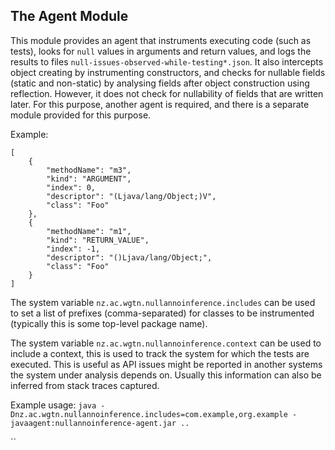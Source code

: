 ## The Agent Module

This module provides an agent that instruments executing code (such as tests), looks for `null` values in arguments and return values, and logs the results to files `null-issues-observed-while-testing*.json`.
It also intercepts object creating by instrumenting constructors, and checks for nullable fields (static and non-static) by analysing fields after object construction
using reflection. However, it does not check for nullability of fields that are written later.
For this purpose, another agent is required, and there is a separate module provided for this purpose. 


Example:

    [
        {
            "methodName": "m3",
            "kind": "ARGUMENT",
            "index": 0,
            "descriptor": "(Ljava/lang/Object;)V",
            "class": "Foo"
        },
        {
            "methodName": "m1",
            "kind": "RETURN_VALUE",
            "index": -1,
            "descriptor": "()Ljava/lang/Object;",
            "class": "Foo"
        }
    ]


The system variable `nz.ac.wgtn.nullannoinference.includes` can be used to set a list of prefixes (comma-separated) for classes to be instrumented (typically this is some top-level package name). 

The system variable `nz.ac.wgtn.nullannoinference.context` can be used to include a context, this is used to track the system for which the tests
are executed. This is useful as API issues might be reported in another systems the system under analysis depends on. Usually this
information can also be inferred from stack traces captured. 

Example usage: `java -Dnz.ac.wgtn.nullannoinference.includes=com.example,org.example -javaagent:nullannoinference-agent.jar .. `

``



